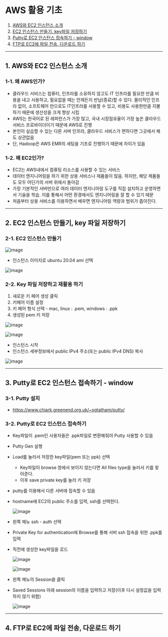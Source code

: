 # AWS 활용 기초

1. [AWS와 EC2 인스턴스 소개](#1-aws와-ec2-인스턴스-소개)
2. [EC2 인스턴스 만들기, key파일 저장하기](#2-ec2-인스턴스-만들기-key-파일-저장하기)
3. [Putty로 EC2 인스턴스 접속하기 - window](#3-putty로-ec2-인스턴스-접속하기---window)
4. [FTP로 EC2에 파일 전송, 다운로드 하기](#4-ftp로-ec2에-파일-전송-다운로드-하기)   

---

## 1. AWS와 EC2 인스턴스 소개

### 1-1. 왜 AWS인가?
- 클라우드 서비스는 컴퓨터, 인프라를 소유하지 않고도 IT 인프라를 필요한 만큼 비용을 내고 사용하고, 필요없을 때는 언제든지 반납(종료)할 수 있다. 물리적인 인프라 없이, 소프트웨어 만으로도 IT인프라를 사용할 수 있고, 비용도 사용한만큼 지불하기 때문에 생산성을 크게 향상 시킴
- AWS는 한국어로 된 레퍼런스가 가장 많고, 국내 시장점유율이 가장 높은 클라우드 서비스 프로바이더이기 때문에 AWS로 진행
- 본인이 실습할 수 있는 다른 서버 인프라, 클라우드 서비스가 편하다면 그곳에서 해도 상관없음
- 단, Hadoop은 AWS EMR의 세팅을 기초로 진행하기 때문에 차이가 있음

### 1-2. 왜 EC2인가?
- EC2는 AWS내에서 컴퓨팅 리소스를 사용할 수 있는 서비스
- 데이터 엔지니어링을 하기 위한 상용 서비스나 제품들이 많음. 하지만, 해당 제품들도 모두 어딘가의 서버 위에서 돌아감
- 가장 기본적인 서버만으로 여러 데이터 엔지니어링 도구를 직접 설치하고 운영하면서 기술을 학습. 이를 통해서 어떤 환경에서도 엔지니어링을 잘 할 수 있기 때문
- 처음부터 상용 서비스를 이용하면서 배우면 엔지니어링 역량과 범위가 좁아진다.

---

## 2. EC2 인스턴스 만들기, key 파일 저장하기

### 2-1. EC2 인스턴스 만들기
![image](https://user-images.githubusercontent.com/92377162/230915289-848b2668-a178-4750-befe-10a8ec0082bf.png)

-  인스턴스 이미지로 ubuntu 20.04 ami 선택   

![image](https://user-images.githubusercontent.com/92377162/230920453-96e8f2d7-7f20-43a5-9221-7427126e4e4c.png)

### 2-2. Key 파일 저장하고 재활용 하기   
1. 새로운 키 페어 생성 클릭
2. 키페어 이름 설정
3. 키 페어 형식 선택 - mac, linux : .pem, windows : .ppk
4. 생성된 pem 키 저장

![image](https://user-images.githubusercontent.com/92377162/230920771-297bd4d2-f465-4788-a2e8-6c35f4da4241.png)

![image](https://user-images.githubusercontent.com/92377162/230921054-d7658683-3b10-4e10-9632-cd2a2d6dcac0.png)

- 인스턴스 시작
- 인스턴스 세부정보에서 public IPv4 주소(또는 public IPv4 DNS) 복사

![image](https://user-images.githubusercontent.com/92377162/230921301-118a879c-d8bc-4e72-8165-c3de3e630a4b.png)

---

## 3. Putty로 EC2 인스턴스 접속하기 - window

### 3-1. Putty 설치
- https://www.chiark.greenend.org.uk/~sgtatham/putty/

### 3-2. Putty로 EC2 인스턴스 접속하기
- Key파일이 .pem인 사용자들은 .ppk파일로 변환해줘야 Putty 사용할 수 있음
- Putty Gen 실행
- Load를 눌러서 저장한 key파일(pem 또는 ppk) 선택
    - Key파일이 browse 창에서 보이지 않는다면 All files type을 눌러서 키를 찾아준다.
    - 이후 save private key를 눌러 키 저장

- putty를 이용해서 다른 서버에 접속할 수 있음
- hostname에 EC2의 public 주소를 입력, ssh를 선택한다.

    ![image](https://user-images.githubusercontent.com/92377162/230925279-44a6a5a4-81f3-4829-9e1b-6dfc35cde34f.png)

- 왼쪽 메뉴 ssh - auth 선택
- Private Key for authentication에 Browse를 통해 서버 ssh 접속을 위한 .ppk를 입력
- 직전에 생성한 key파일을 로드

    ![image](https://user-images.githubusercontent.com/92377162/230925529-198ffeb6-3698-4b43-96c1-0c1848baccd0.png)

    ![image](https://user-images.githubusercontent.com/92377162/230926049-785417ae-83ee-45c5-bb56-d5da9db8ac8f.png)

- 왼쪽 메뉴의 Session을 클릭
- Saved Sessions 아래 session의 이름을 입력하고 저장(이후 다시 설정값을 입력하지 않기 위함)

    ![image](https://user-images.githubusercontent.com/92377162/230926493-37ad3446-355e-4034-ab14-abdc14ef4e23.png)

---

## 4. FTP로 EC2에 파일 전송, 다운로드 하기